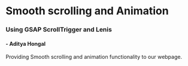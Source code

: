 # Smooth scrolling and Animation

### Using GSAP ScrollTrigger and Lenis

#### - Aditya Hongal

Providing Smooth scrolling and animation functionality to our webpage.
